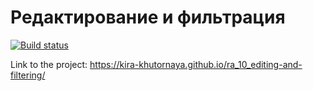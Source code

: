 # Редактирование и фильтрация

[![Build status](https://ci.appveyor.com/api/projects/status/2wiym6323a75jrb6?svg=true)](https://ci.appveyor.com/project/kira-khutornaya/ra-10-editing-and-filtering)

Link to the project: https://kira-khutornaya.github.io/ra_10_editing-and-filtering/
